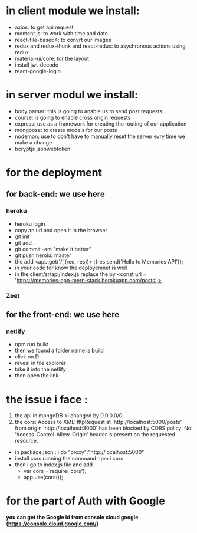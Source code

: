 # in client module we install:
- axios: to get api request 
- moment.js: to work with time and date
- react-file-base64: to convrt our images
- redux and redux-thunk and react-redux: to asychronous actions using redux
- material-ui/core: for the layout
- install jwt-decode
- react-google-login

# in server modul we install:

- body parser: this is going to anable us to send post requests
- course: is going to enable cross origin requests  
- express: use as a framework for creating the routing of our application
- mongoose: to create models for our posts
- nodemon: use to don't have to manually reset the server evry time we make a change
- bcryptjs jsonwebtoken

# for the deployment

## for back-end: we use here
### heroku
  - heroku login
  - copy an url and open it in the browser
  - git init
  - git add .
  - git commit -am "make it better"
  - git push heroku master
  - the add <app.get('/',(req, res))> ;{res.send('Hello to Memories API')};
  - in your code for know the deployemnet is well
  - in the client/sr/api/index.js replace the <const url = 'http://localhost/5000/posts'> by <const url = 'https://memories-app-mern-stack.herokuapp.com/posts';>
### Zeet
  
## for the front-end: we use here
### netlify
  - npm run build
  - then we found a folder name is build 
  - click on D 
  - reveal in file explorer
  - take it into the netlify
  - then open the link

# the issue i face :
1. the api in mongoDB->i changed by 0.0.0.0/0
2. the cors: Access to XMLHttpRequest at 'http://localhost:5000/posts' from origin 'http://localhost:3000' has been blocked by CORS policy: No 'Access-Control-Allow-Origin' header is present on the requested resource.
 - in package.json : i do "proxy":"http://localhost:5000"
 - install cors running the command npm i cors
 - then i go to index.js file and add
   - var cors = require('cors');
   - app.use(cors());
# for the part of Auth with Google 
<b> you can get the Google Id from console cloud google (https://console.cloud.google.com/)</b>